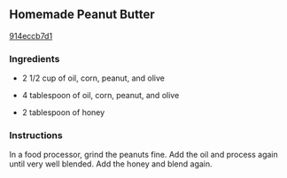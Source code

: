 ## Homemade Peanut Butter

[914eccb7d1](http://tastykitchen.com/recipes/desserts/homemade-peanut-butter/)

### Ingredients

 - 2 1/2 cup of oil, corn, peanut, and olive

 - 4 tablespoon of oil, corn, peanut, and olive

 - 2 tablespoon of honey

### Instructions

In a food processor, grind the peanuts fine. Add the oil and process again until very well blended. Add the honey and blend again.